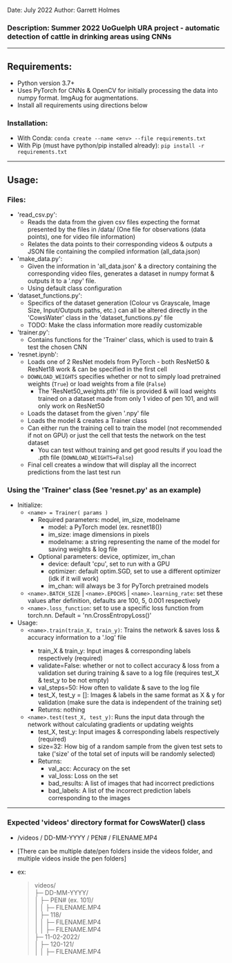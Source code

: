 Date: July 2022
Author: Garrett Holmes
### Description: Summer 2022 UoGuelph URA project - automatic detection of cattle in drinking areas using CNNs
---
## Requirements:

- Python version 3.7+
- Uses PyTorch for CNNs & OpenCV for initially processing the data into numpy format. ImgAug for augmentations.
- Install all requirements using directions below

### Installation:
- With Conda: `conda create --name <env> --file requirements.txt`
- With Pip (must have python/pip installed already): `pip install -r requirements.txt`
---
## Usage:
### Files:
- 'read_csv.py':
    - Reads the data from the given csv files expecting the format presented by the files in /data/ (One file for observations (data points), one for video file information)
    - Relates the data points to their corresponding videos & outputs a JSON file containing the compiled information (all_data.json)
- 'make_data.py':
    - Given the information in 'all_data.json' & a directory containing the corresponding video files, generates a dataset in numpy format & outputs it to a '.npy' file.
    - Using default class configuration
- 'dataset_functions.py':
    - Specifics of the dataset generation (Colour vs Grayscale, Image Size, Input/Outputs paths, etc.) can all be altered directly in the 'CowsWater' class in  the 'dataset_functions.py' file
    - TODO: Make the class information more readily customizable
- 'trainer.py':
    - Contains functions for the 'Trainer' class, which is used to train & test the chosen CNN
- 'resnet.ipynb':
    - Loads one of 2 ResNet models from PyTorch - both ResNet50 & ResNet18 work & can be specified in the first cell
    - `DOWNLOAD_WEIGHTS` specifies whether or not to simply load pretrained weights (`True`) or load weights from a file (`False`)
        - The 'ResNet50_weights.pth' file is provided & will load weights trained on a dataset made from only 1 video of pen 101, and will only work on ResNet50
    - Loads the dataset from the given '.npy' file
    - Loads the model & creates a Trainer class
    - Can either run the training cell to train the model (not recommended if not on GPU) or just the cell that tests the network on the test dataset
        - You can test without training and get good results if you load the .pth file (`DOWNLOAD_WEIGHTS=False`)
    - Final cell creates a window that will display all the incorrect predictions from the last test run

### Using the 'Trainer' class (See 'resnet.py' as an example)
- Initialize:
    - `<name> = Trainer( params )`
        - Required parameters: model, im_size, modelname
            - model: a PyTorch model (ex. resnet18())
            - im_size: image dimensions in pixels
            - modelname: a string representing the name of the model for saving weights & log file
        - Optional parameters: device, optimizer, im_chan
            - device: default 'cpu', set to run with a GPU
            - optimizer: default optim.SGD, set to use a different optimizer (idk if it will work)
            - im_chan: will always be 3 for PyTorch pretrained models
    - `<name>.BATCH_SIZE` | `<name>.EPOCHS` | `<name>.learning_rate`: set these values after definition, defaults are 100, 5, 0.001 respectively
    - `<name>.loss_function`: set to use a specific loss function from torch.nn. Default = 'nn.CrossEntropyLoss()'
- Usage:
    - `<name>.train(train_X, train_y)`: Trains the network & saves loss & accuracy information to a '<modelname>.log' file
        - train_X & train_y: Input images & corresponding labels respectively (required)
        - validate=False: whether or not to collect accuracy & loss from a validation set during training & save to a log file (requires test_X & test_y to be not empty)
        - val_steps=50: How often to validate & save to the log file
        - test_X, test_y = []: Images & labels in the same format as X & y for validation (make sure the data is independent of the training set)
        - Returns: nothing
    - `<name>.test(test_X, test_y)`: Runs the input data through the network without calculating gradients or updating weights
        - test_X, test_y: Input images & corresponding labels respectively (required)
        - size=32: How big of a random sample from the given test sets to take ('size' of the total set of inputs will be randomly selected)
        - Returns: 
            - val_acc: Accuracy on the set
            - val_loss: Loss on the set
            - bad_results: A list of images that had incorrect predictions
            - bad_labels: A list of the incorrect prediction labels corresponding to the images
---
### Expected 'videos' directory format for CowsWater() class

- /videos / DD-MM-YYYY / PEN# / FILENAME.MP4

- [There can be multiple date/pen folders inside the videos folder, and multiple videos inside the pen folders]
- ex:
    >videos/\
    ├─ DD-MM-YYYY/\
    │  ├─ PEN# (ex. 101)/\
    │  │  ├─ FILENAME.MP4\
    │  ├─ 118/\
    │  │  ├─ FILENAME.MP4\
    │  │  ├─ FILENAME.MP4\
    ├─ 11-02-2022/\
    │  ├─ 120-121/\
    │  │  ├─ FILENAME.MP4
